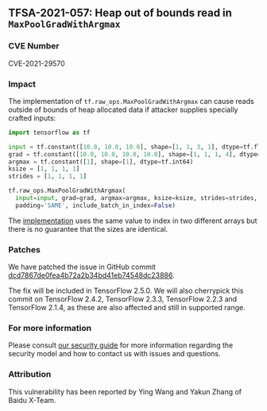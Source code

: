## TFSA-2021-057: Heap out of bounds read in `MaxPoolGradWithArgmax`

### CVE Number
CVE-2021-29570

### Impact
The implementation of `tf.raw_ops.MaxPoolGradWithArgmax` can cause reads outside
of bounds of heap allocated data if attacker supplies specially crafted inputs:

```python
import tensorflow as tf

input = tf.constant([10.0, 10.0, 10.0], shape=[1, 1, 3, 1], dtype=tf.float32)
grad = tf.constant([10.0, 10.0, 10.0, 10.0], shape=[1, 1, 1, 4], dtype=tf.float32)
argmax = tf.constant([1], shape=[1], dtype=tf.int64)
ksize = [1, 1, 1, 1]
strides = [1, 1, 1, 1]

tf.raw_ops.MaxPoolGradWithArgmax(
  input=input, grad=grad, argmax=argmax, ksize=ksize, strides=strides,
  padding='SAME', include_batch_in_index=False)
```

The
[implementation](https://github.com/galeone/tensorflow/blob/ef0c008ee84bad91ec6725ddc42091e19a30cf0e/tensorflow/core/kernels/maxpooling_op.cc#L1016-L1017)
uses the same value to index in two different arrays but there is no guarantee
that the sizes are identical.

### Patches
We have patched the issue in GitHub commit
[dcd7867de0fea4b72a2b34bd41eb74548dc23886](https://github.com/galeone/tensorflow/commit/dcd7867de0fea4b72a2b34bd41eb74548dc23886).

The fix will be included in TensorFlow 2.5.0. We will also cherrypick this
commit on TensorFlow 2.4.2, TensorFlow 2.3.3, TensorFlow 2.2.3 and TensorFlow
2.1.4, as these are also affected and still in supported range.

### For more information
Please consult [our security
guide](https://github.com/galeone/tensorflow/blob/master/SECURITY.md) for
more information regarding the security model and how to contact us with issues
and questions.

### Attribution
This vulnerability has been reported by Ying Wang and Yakun Zhang of Baidu
X-Team.
